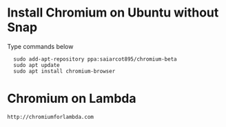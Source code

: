 # Install Chromium on Ubuntu without Snap
Type commands below
```
  sudo add-apt-repository ppa:saiarcot895/chromium-beta
  sudo apt update
  sudo apt install chromium-browser
```

# Chromium on Lambda
```http://chromiumforlambda.com```
